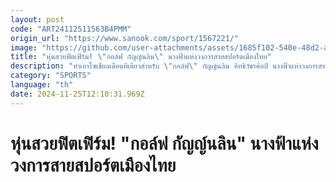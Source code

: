 ```yaml
---
layout: post
code: "ART24112511563B4PMM"
origin_url: "https://www.sanook.com/sport/1567221/"
image: "https://github.com/user-attachments/assets/1685f102-540e-48d2-a83c-a1318e5ecadc"
title: "หุ่นสวยฟิตเฟิร์ม! \"กอล์ฟ กัญญ์นลิน\" นางฟ้าแห่งวงการสายสปอร์ตเมืองไทย"
description: "ทำเอาโซเชียลเดือดทีเดียวสำหรับ \"กอล์ฟ\" กัญญ์นลิน อิทธิวัชรศิลป์ นางฟ้าแห่งวงการสายสปอร์ตบ้านเราที่สวมชุดว่ายน้ำลงเล่นเสิร์ฟบอร์ดก่อนอวดภาพลงในโลกออนไลน์"
category: "SPORTS"
language: "th"
date: 2024-11-25T12:10:31.969Z
---
```


# หุ่นสวยฟิตเฟิร์ม! "กอล์ฟ กัญญ์นลิน" นางฟ้าแห่งวงการสายสปอร์ตเมืองไทย